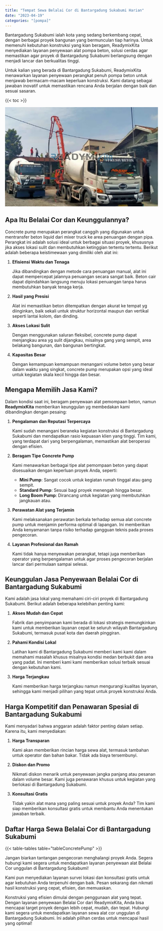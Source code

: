 ```yaml
---
title: "Tempat Sewa Belalai Cor di Bantargadung Sukabumi Harian"
date: "2023-04-19"
categories: "[pompa]"
---
```


Bantargadung Sukabumi ialah kota yang sedang berkembang cepat, dengan berbagai proyek bangunan yang bermunculan tiap harinya. Untuk memenuhi kebutuhan konstruksi yang kian beragam, ReadymixKita menyediakan layanan penyewaan alat pompa beton, solusi cerdas agar memastikan agar proyek di Bantargadung Sukabumi berlangsung dengan menjadi lancar dan berkualitas tinggi.

Untuk kalian yang berada di Bantargadung Sukabumi, ReadymixKita menawarkan layanan penyewaan perangkat penuh pompa beton untuk menjawab bermacam-macam keperluan konstruksi. Kami datang sebagai jawaban inovatif untuk memastikan rencana Anda berjalan dengan baik dan sesuai sasaran.

{{< toc >}}

![Tempat Sewa Belalai Cor di Bantargadung Sukabumi Harian](/images/pompa/sewa-pompa-20.jpg)

## Apa Itu Belalai Cor dan Keunggulannya?

Concrete pump merupakan perangkat canggih yang digunakan untuk mentransfer beton liquid dari mixer truck ke area penuangan dengan pipa. Perangkat ini adalah solusi ideal untuk berbagai situasi proyek, khususnya jika akses lokasi sulit dan membutuhkan ketinggian tertentu tertentu. Berikut adalah beberapa keistimewaan yang dimiliki oleh alat ini:

1. **Efisiensi Waktu dan Tenaga**

   Jika dibandingkan dengan metode cara penuangan manual, alat ini dapat mempercepat jalannya penuangan secara sangat baik. Beton cair dapat dipindahkan langsung menuju lokasi penuangan tanpa harus membutuhkan banyak tenaga kerja.

2. **Hasil yang Presisi**

   Alat ini memastikan beton ditempatkan dengan akurat ke tempat yg diinginkan, baik sekali untuk struktur horizontal maupun dan vertikal seperti lantai kolom, dan dinding.

3. **Akses Lokasi Sulit**

   Dengan menggunakan saluran fleksibel, concrete pump dapat menjangkau area yg sulit dijangkau, misalnya gang yang sempit, area belakang bangunan, dan bangunan bertingkat.

4. **Kapasitas Besar**

   Dengan kemampuan kemampuan menangani volume beton yang besar dalam waktu yang singkat, concrete pump merupakan opsi yang ideal untuk kegiatan skala kecil hingga dan besar.

## Mengapa Memilih Jasa Kami?

Dalam kondisi saat ini, beragam penyewaan alat pemompaan beton, namun **ReadymixKita** memberikan keunggulan yg membedakan kami dibandingkan dengan pesaing:

1. **Pengalaman dan Reputasi Terpercaya**

   Kami sudah menangani beraneka kegiatan konstruksi di Bantargadung Sukabumi dan mendapatkan rasio kepuasan klien yang tinggi. Tim kami, yang terdapat dari yang berpengalaman, memastikan alat beroperasi dengan efisien.

2. **Beragam Tipe Concrete Pump**

   Kami menawarkan berbagai tipe alat pemompaan beton yang dapat disesuaikan dengan keperluan proyek Anda, seperti:
   - **Mini Pump**: Sangat cocok untuk kegiatan rumah tinggal atau gang sempit.
   - **Standard Pump**: Sesuai bagi proyek menengah hingga besar.
   - **Long Boom Pump**: Dirancang untuk kegiatan yang membutuhkan jangkauan atau.

3. **Perawatan Alat yang Terjamin**

   Kami melaksanakan perawatan berkala terhadap semua alat concrete pump untuk menjamin performa optimal di lapangan. Ini memberikan Anda kenyamanan tanpa risiko terhadap gangguan teknis pada proses pengecoran.

4. **Layanan Profesional dan Ramah**

   Kami tidak hanya menyewakan perangkat, tetapi juga memberikan operator yang berpengalaman untuk agar proses pengecoran berjalan lancar dari permulaan sampai selesai.

## Keunggulan Jasa Penyewaan Belalai Cor di Bantargadung Sukabumi

Kami adalah jasa lokal yang memahami ciri-ciri proyek di Bantargadung Sukabumi. Berikut adalah beberapa kelebihan penting kami:

1. **Akses Mudah dan Cepat**

   Fabrik dan penyimpanan kami berada di lokasi strategis memungkinkan kami untuk memberikan layanan cepat ke seluruh wilayah Bantargadung Sukabumi, termasuk pusat kota dan daerah pinggiran.

2. **Pahami Kondisi Lokal**

   Latihan kami di Bantargadung Sukabumi memberi kami kami dalam memahami masalah khusus misalnya kondisi medan berbukit dan area yang padat. Ini memberi kami kami memberikan solusi terbaik sesuai dengan kebutuhan kami.

3. **Harga Terjangkau**

   Kami memberikan harga terjangkau namun mengurangi kualitas layanan, sehingga kami menjadi pilihan yang tepat untuk proyek konstruksi Anda.

## Harga Kompetitif dan Penawaran Spesial di Bantargadung Sukabumi

Kami menyadari bahwa anggaran adalah faktor penting dalam setiap. Karena itu, kami menyediakan:

1. **Harga Transparan**

   Kami akan memberikan rincian harga sewa alat, termasuk tambahan untuk operator dan bahan bakar. Tidak ada biaya tersembunyi.

2. **Diskon dan Promo**

   Nikmati diskon menarik untuk penyewaan jangka panjang atau pesanan dalam volume besar. Kami juga penawaran khusus untuk kegiatan yang berlokasi di Bantargadung Sukabumi.

3. **Konsultasi Gratis**

   Tidak yakin alat mana yang paling sesuai untuk proyek Anda? Tim kami siap memberikan konsultasi gratis untuk membantu Anda menentukan jawaban terbaik.

## Daftar Harga Sewa Belalai Cor di Bantargadung Sukabumi

{{< table-tables table="tableConcretePump" >}}

Jangan biarkan tantangan pengecoran menghalangi proyek Anda. Segera hubungi kami segera untuk mendapatkan layanan penyewaan alat Belalai Cor unggulan di Bantargadung Sukabumi!

Kami pun menyediakan layanan survei lokasi dan konsultasi gratis untuk agar kebutuhan Anda terpenuhi dengan baik. Pesan sekarang dan nikmati hasil konstruksi yang cepat, efisien, dan memuaskan.

Konstruksi yang efisien dimulai dengan penggunaan alat yang tepat. Dengan layanan penyewaan Belalai Cor dari ReadymixKita, Anda bisa mencapai target proyek dengan lebih cepat, mudah, dan tepat. Hubungi kami segera untuk mendapatkan layanan sewa alat cor unggulan di Bantargadung Sukabumi. Ini adalah pilihan cerdas untuk mencapai hasil yang optimal!